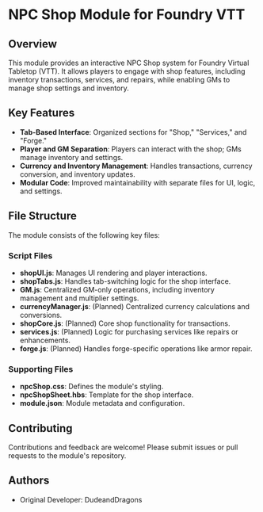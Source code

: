 
# NPC Shop Module for Foundry VTT

## Overview

This module provides an interactive NPC Shop system for Foundry Virtual Tabletop (VTT). It allows players to engage with shop features, including inventory transactions, services, and repairs, while enabling GMs to manage shop settings and inventory.

## Key Features

- **Tab-Based Interface**: Organized sections for "Shop," "Services," and "Forge."
- **Player and GM Separation**: Players can interact with the shop; GMs manage inventory and settings.
- **Currency and Inventory Management**: Handles transactions, currency conversion, and inventory updates.
- **Modular Code**: Improved maintainability with separate files for UI, logic, and settings.

## File Structure

The module consists of the following key files:

### Script Files
- **shopUI.js**: Manages UI rendering and player interactions.
- **shopTabs.js**: Handles tab-switching logic for the shop interface.
- **GM.js**: Centralized GM-only operations, including inventory management and multiplier settings.
- **currencyManager.js**: (Planned) Centralized currency calculations and conversions.
- **shopCore.js**: (Planned) Core shop functionality for transactions.
- **services.js**: (Planned) Logic for purchasing services like repairs or enhancements.
- **forge.js**: (Planned) Handles forge-specific operations like armor repair.

### Supporting Files
- **npcShop.css**: Defines the module's styling.
- **npcShopSheet.hbs**: Template for the shop interface.
- **module.json**: Module metadata and configuration.

## Contributing

Contributions and feedback are welcome! Please submit issues or pull requests to the module's repository.

## Authors
- Original Developer: DudeandDragons
